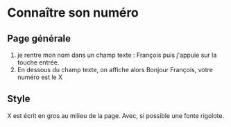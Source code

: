 # Connaître son numéro

## Page générale

1. je rentre mon nom dans un champ texte : François puis j'appuie sur la touche entrée.
2. En dessous du champ texte, on affiche alors Bonjour François, votre numéro est le X

## Style

X est écrit en gros au milieu de la page. Avec, si possible une fonte rigolote.
